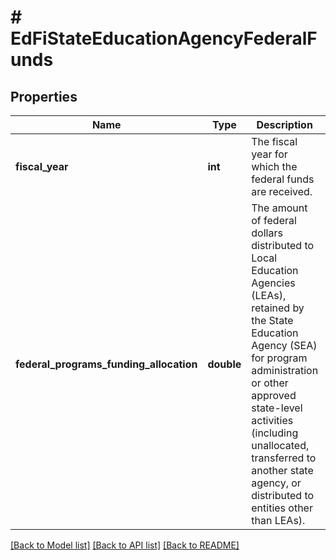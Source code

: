 # # EdFiStateEducationAgencyFederalFunds

## Properties

Name | Type | Description | Notes
------------ | ------------- | ------------- | -------------
**fiscal_year** | **int** | The fiscal year for which the federal funds are received. |
**federal_programs_funding_allocation** | **double** | The amount of federal dollars distributed to Local Education Agencies (LEAs), retained by the State Education Agency (SEA) for program administration or other approved state-level activities (including unallocated, transferred to another state agency, or distributed to entities other than LEAs). | [optional]

[[Back to Model list]](../../README.md#models) [[Back to API list]](../../README.md#endpoints) [[Back to README]](../../README.md)
